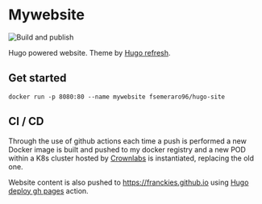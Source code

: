 # Mywebsite
![Build and publish](https://github.com/franckies/mywebsite/actions/workflows/build-and-publish.yml/badge.svg)

Hugo powered website. Theme by [Hugo refresh](https://github.com/PippoRJ/hugo-refresh/tree/2f61f41d97d7955e6de02b84565ec0e18f5fefe8).
## Get started
```
docker run -p 8080:80 --name mywebsite fsemeraro96/hugo-site
```
## CI / CD
Through the use of github actions each time a push is performed a new Docker image is built and pushed to my docker registry and a new POD within a K8s cluster hosted by [Crownlabs](https://crownlabs.polito.it/) is instantiated, replacing the old one.

Website content is also pushed to https://franckies.github.io using [Hugo deploy gh pages](https://github.com/benmatselby/hugo-deploy-gh-pages) action.

